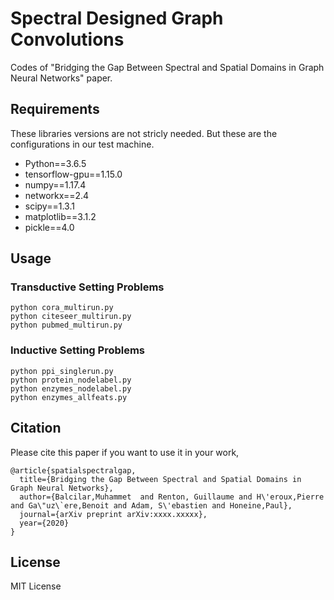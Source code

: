 # Spectral Designed Graph Convolutions

Codes of "Bridging the Gap Between Spectral and Spatial Domains in Graph Neural Networks" paper.



## Requirements
These libraries versions are not stricly needed. But these are the configurations in our test machine.
- Python==3.6.5
- tensorflow-gpu==1.15.0
- numpy==1.17.4
- networkx==2.4
- scipy==1.3.1
- matplotlib==3.1.2
- pickle==4.0

## Usage
### Transductive Setting Problems
	python cora_multirun.py
	python citeseer_multirun.py
	python pubmed_multirun.py
### Inductive Setting Problems
	python ppi_singlerun.py
	python protein_nodelabel.py
	python enzymes_nodelabel.py
	python enzymes_allfeats.py
	

## Citation

Please cite this paper if you want to use it in your work,

	@article{spatialspectralgap,
	  title={Bridging the Gap Between Spectral and Spatial Domains in Graph Neural Networks},
	  author={Balcilar,Muhammet  and Renton, Guillaume and H\'eroux,Pierre and Ga\"uz\`ere,Benoit and Adam, S\'ebastien and Honeine,Paul},
	  journal={arXiv preprint arXiv:xxxx.xxxxx},
	  year={2020}
	}

  
## License
MIT License
